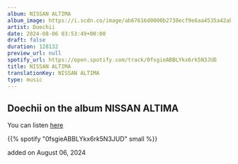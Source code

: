 ```yaml
---
album: NISSAN ALTIMA
album_image: https://i.scdn.co/image/ab67616d0000b2738ecf9e6aa4535a42ab6ae379
artist: Doechii
date: 2024-08-06 03:53:49+00:00
draft: false
duration: 128132
preview_url: null
spotify_url: https://open.spotify.com/track/0fsgieABBLYkx6rk5N3JUD
title: NISSAN ALTIMA
translationKey: NISSAN ALTIMA
type: music
---
```


## Doechii on the album NISSAN ALTIMA

You can listen [here](https://open.spotify.com/track/0fsgieABBLYkx6rk5N3JUD)

{{% spotify "0fsgieABBLYkx6rk5N3JUD" small %}}

added on August 06, 2024